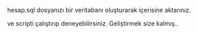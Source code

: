 hesap.sql dosyanızı bir veritabanı oluşturarak içerisine aktarınız.

ve scripti çalıştırıp deneyebilirsiniz. Geliştirmek size kalmış..
